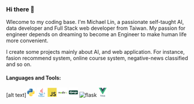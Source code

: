 ### Hi there 👋



Wlecome to my coding base. I'm Michael Lin, a passionate self-taught AI, data developer and Full Stack web developer from Taiwan. My passion for engineer depends on dreaming to become an Engineer to make human life more convenient.

I create some projects mainly about AI, and web application. For instance, fasion recommend system, online course system, negative-news classified and so on.

#### Languages and Tools:
 [alt text]<img src="https://raw.githubusercontent.com/devicons/devicon/master/icons/python/python-original.svg" alt="python" width="25" height="25"/> 
 <img src="https://raw.githubusercontent.com/devicons/devicon/master/icons/java/java-original.svg" alt="java" width="25" height="25"/> 
 <img src="https://raw.githubusercontent.com/devicons/devicon/master/icons/javascript/javascript-original.svg" alt="javascript" width="25" height="25"/> 
 <img src="https://raw.githubusercontent.com/devicons/devicon/master/icons/nodejs/nodejs-original-wordmark.svg" alt="nodejs" width="25" height="25"/>
 <img src="https://raw.githubusercontent.com/devicons/devicon/master/icons/django/django-original.svg" alt="django" width="25" height="25"/> 
 <img src="https://www.vectorlogo.zone/logos/pocoo_flask/pocoo_flask-icon.svg" alt="flask" width="25" height="25"/>
 <img src="https://raw.githubusercontent.com/devicons/devicon/master/icons/vuejs/vuejs-original-wordmark.svg" alt="vuejs" width="25" height="25"/> 
 
